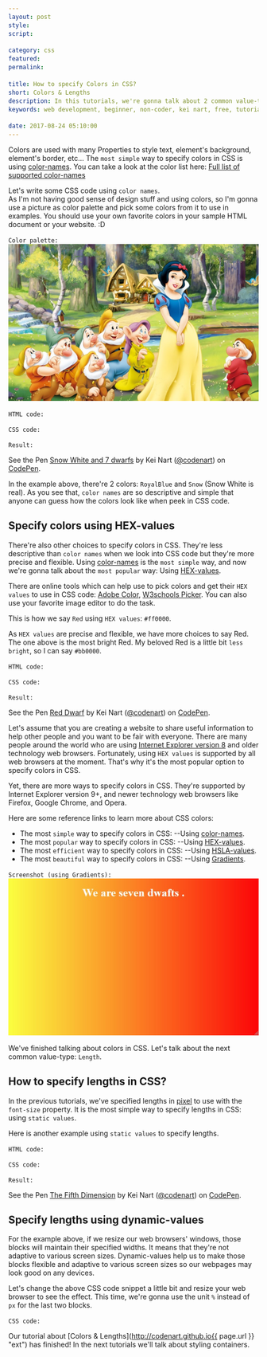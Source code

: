 ```yaml
---
layout: post
style:
script:

category: css
featured:
permalink:

title: How to specify Colors in CSS?
short: Colors & Lengths
description: In this tutorials, we're gonna talk about 2 common value-types (Color & Length). <br>Everyone of us loves colors in our own perspective. <br>So, let's start with CSS Colors. <i class="fa fa-heart"></i>
keywords: web development, beginner, non-coder, kei nart, free, tutorial, coding, programming, code nart, css, colors, units

date: 2017-08-24 05:10:00
---
```


<span id="simple"></span>
Colors are used with many Properties to style text, element's background,
element's border, etc... The `most simple` way to specify colors in CSS is using
[color-names](https://www.w3schools.com/colors/colors_groups.asp "ext"). You can
take a look at the color list here: [Full list of supported color-names](https://www.w3schools.com/colors/colors_groups.asp "ext")

Let's write some CSS code using `color names`.  
As I'm not having good sense of design stuff and using colors, so I'm gonna use
a picture as color palette and pick some colors from it to use in examples. You
should use your own favorite colors in your sample HTML document or your website. :D

`Color palette:`
![snow white and 7 dwarfs](/images/css/3/palette.jpg)

`HTML code:`
<script src="https://gist.github.com/codenart/4947882eb4a902a8683ff76aa9553c33.js">
</script>

`CSS code:`
<script src="https://gist.github.com/codenart/5e13d148bff2458e6048f8f70c58ccdb.js">
</script>

`Result:`

<p data-height="500" data-theme-id="light" data-slug-hash="yzLjze"
   data-default-tab="result" data-user="codenart" data-embed-version="2"
   data-pen-title="Snow White and 7 dwarfs" class="codepen">
   See the Pen
   <a href="https://codepen.io/codenart/pen/yzLjze/">Snow White and 7 dwarfs</a>
   by Kei Nart (<a href="https://codepen.io/codenart">@codenart</a>) on
   <a href="https://codepen.io">CodePen</a>.
</p>
<script async src="https://production-assets.codepen.io/assets/embed/ei.js"></script>

In the example above, there're 2 colors: `RoyalBlue` and `Snow` (Snow White is
real). As you see that, `color names` are so descriptive and simple that anyone
can guess how the colors look like when peek in CSS code.

## Specify colors using HEX-values

There're also other choices to specify colors in CSS. They're less descriptive
than `color names` when we look into CSS code but they're more precise and flexible.
Using [color-names](#simple "int") is the `most simple` way, and now we're
gonna talk about the `most popular` way: Using
[HEX-values](https://www.w3schools.com/colors/colors_hexadecimal.asp "ext").

There are online tools which can help use to pick colors and get their `HEX
values` to use in CSS code:
[Adobe Color](https://color.adobe.com/ "ext"),
[W3schools Picker](https://www.w3schools.com/colors/colors_picker.asp "ext").
You can also use your favorite image editor to do the task.

This is how we say `Red` using `HEX values`: `#ff0000`.

As `HEX values` are precise and flexible, we have more choices to say Red. The
one above is the most bright Red. My beloved Red is a little bit `less bright`,
so I can say `#bb0000`.

`HTML code:`
<script src="https://gist.github.com/codenart/29964874e246275be3ddf9b7a2d1c747.js">
</script>

`CSS code:`
<script src="https://gist.github.com/codenart/23e0508d1a1066f7521daea6a794aad2.js">
</script>

`Result:`

<p data-height="500" data-theme-id="light" data-slug-hash="rGNvvy" data-default-tab="result"
   data-user="codenart" data-embed-version="2" data-pen-title="Red Dwarf" class="codepen">
   See the Pen <a href="https://codepen.io/codenart/pen/rGNvvy/">Red Dwarf</a>
   by Kei Nart (<a href="https://codepen.io/codenart">@codenart</a>) on
   <a href="https://codepen.io">CodePen</a>.
</p>
<script async src="https://production-assets.codepen.io/assets/embed/ei.js"></script>

Let's assume that you are creating a website to share useful information to help
other people and you want to be fair with everyone. There are many people around
the world who are using
[Internet Explorer version 8](https://en.wikipedia.org/wiki/Internet_Explorer "ext")
and older technology web browsers. Fortunately, using `HEX values` is supported
by all web browsers at the moment. That's why it's the most popular option to
specify colors in CSS.

Yet, there are more ways to specify colors in CSS. They're supported by Internet
Explorer version 9+, and newer technology web browsers like Firefox, Google
Chrome, and Opera.

Here are some reference links to learn more about CSS colors:

- The most `simple` way to specify colors in CSS: --Using
[color-names](https://www.w3schools.com/colors/colors_groups.asp "ext").
- The most `popular` way to specify colors in CSS: --Using
[HEX-values](https://www.w3schools.com/colors/colors_hexadecimal.asp "ext").
- The most `efficient` way to specify colors in CSS: --Using
[HSLA-values](https://www.w3schools.com/colors/colors_hsl.asp "ext").
- The most `beautiful` way to specify colors in CSS: --Using
[Gradients](https://www.w3schools.com/colors/colors_gradient.asp "ext").

`Screenshot (using Gradients):`
![7 dwarfs](/images/css/3/sevendwarfs.jpg)

We've finished talking about colors in CSS. Let's talk about the next common
value-type: `Length`.

## How to specify lengths in CSS?

In the previous tutorials, we've specified lengths in
[pixel](https://en.wikipedia.org/wiki/Pixel "ext") to use with the `font-size`
property. It is the most simple way to specify lengths in CSS: using `static values`.

Here is another example using `static values` to specify lengths.

`HTML code:`
<script src="https://gist.github.com/codenart/4ffbb4bc310d672bd422af91f341836f.js">
</script>

`CSS code:`
<script src="https://gist.github.com/codenart/ee1a1f60dc27242eeb297039b8c7abee.js">
</script>

`Result:`

<p data-height="500" data-theme-id="light" data-slug-hash="LzYrZX"
   data-default-tab="result" data-user="codenart" data-embed-version="2"
   data-pen-title="The Fifth Dimension" class="codepen">
   See the Pen
   <a href="https://codepen.io/codenart/pen/LzYrZX/">The Fifth Dimension</a>
   by Kei Nart (<a href="https://codepen.io/codenart">@codenart</a>) on
   <a href="https://codepen.io">CodePen</a>.
</p>
<script async src="https://production-assets.codepen.io/assets/embed/ei.js"></script>

## Specify lengths using dynamic-values

For the example above, if we resize our web browsers' windows, those blocks will
maintain their specified widths. It means that they're not adaptive to various
screen sizes. Dynamic-values help us to make those blocks flexible and adaptive
to various screen sizes so our webpages may look good on any devices.

Let's change the above CSS code snippet a little bit and resize your web browser
to see the effect. This time, we're gonna use the unit `%` instead of `px` for
the last two blocks.

`CSS code:`
<script src="https://gist.github.com/codenart/ec72e9b9586dfdbd05c8b12da592141f.js">
</script>

Our tutorial about
[Colors & Lengths](http://codenart.github.io{{ page.url }} "ext")
has finished! In the next tutorials we'll talk about styling containers.

